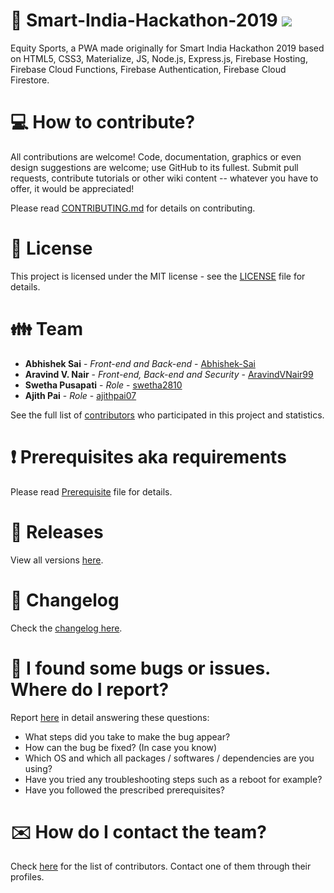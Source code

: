 # :office: Smart-India-Hackathon-2019 ![](https://komarev.com/ghpvc/?username=AravindVNair99&label=Views)

Equity Sports, a PWA made originally for Smart India Hackathon 2019 based on HTML5, CSS3, Materialize, JS, Node.js, Express.js, Firebase Hosting, Firebase Cloud Functions, Firebase Authentication, Firebase Cloud Firestore.

# :computer: How to contribute?

All contributions are welcome! Code, documentation, graphics or even design suggestions are welcome; use GitHub to its fullest. Submit pull requests, contribute tutorials or other wiki content -- whatever you have to offer, it would be appreciated!

Please read [CONTRIBUTING.md](https://github.com/aravindvnair99/Smart-India-Hackathon-2019/blob/master/CONTRIBUTING.md) for details on contributing.

# :scroll: License

This project is licensed under the MIT license - see the [LICENSE](LICENSE) file for details.

# :family: Team

* **Abhishek Sai** - *Front-end and Back-end* - [Abhishek-Sai](https://github.com/Abhishek-Sai)
* **Aravind V. Nair** - *Front-end, Back-end and Security* - [AravindVNair99](https://github.com/aravindvnair99)
* **Swetha Pusapati** - *Role* - [swetha2810](https://github.com/swetha2810)
* **Ajith Pai** - *Role* - [ajithpai07](https://github.com/ajithpai07)

See the full list of [contributors](https://github.com/aravindvnair99/Smart-India-Hackathon-2019/graphs/contributors) who participated in this project and statistics.

# :heavy_exclamation_mark: Prerequisites aka requirements

Please read [Prerequisite](Prerequisite.md) file for details.

# :bookmark: Releases

View all versions [here](https://github.com/aravindvnair99/Smart-India-Hackathon-2019/releases).

# :scroll: Changelog

Check the [changelog here](https://github.com/aravindvnair99/Smart-India-Hackathon-2019/commits/master).

# :memo: I found some bugs or issues. Where do I report?

Report [here](https://github.com/aravindvnair99/Smart-India-Hackathon-2019/issues/new/choose) in detail answering these questions:

* What steps did you take to make the bug appear?
* How can the bug be fixed? (In case you know)
* Which OS and which all packages / softwares / dependencies are you using?
* Have you tried any troubleshooting steps such as a reboot for example?
* Have you followed the prescribed prerequisites?

# :envelope: How do I contact the team?

Check [here](https://github.com/aravindvnair99/Smart-India-Hackathon-2019/graphs/contributors) for the list of contributors. Contact one of them through their profiles.
